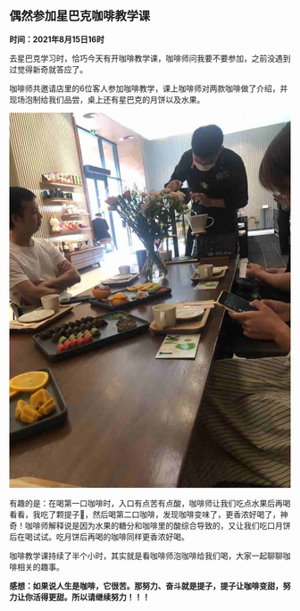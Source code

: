 <!--
 * @Date: 2021-08-15 14:43:45
 * @LastEditors: wenfujie
 * @LastEditTime: 2021-08-15 15:29:40
 * @FilePath: /document-library/articles/个人随想/那些外向的小事儿.md
-->

## 偶然参加星巴克咖啡教学课

**时间：2021年8月15日16时**

去星巴克学习时，恰巧今天有开咖啡教学课，咖啡师问我要不要参加，之前没遇到过觉得新奇就答应了。

咖啡师共邀请店里的6位客人参加咖啡教学，课上咖啡师对两款咖啡做了介绍，并现场泡制给我们品尝，桌上还有星巴克的月饼以及水果。

![](./images/偶然参与星巴克咖啡教学课.jpeg)

有趣的是：在喝第一口咖啡时，入口有点苦有点酸，咖啡师让我们吃点水果后再喝看看，我吃了颗提子🍇，然后喝第二口咖啡，发现咖啡变味了，更香浓好喝了，神奇！咖啡师解释说是因为水果的糖分和咖啡里的酸综合导致的，又让我们吃口月饼后在喝试试。吃月饼后再喝的咖啡同样更香浓好喝。

咖啡教学课持续了半个小时，其实就是看咖啡师泡咖啡给我们喝，大家一起聊聊咖啡相关的趣事。

**感想：如果说人生是咖啡，它很苦。那努力、奋斗就是提子，提子让咖啡变甜，努力让你活得更甜。所以请继续努力！！！**